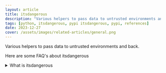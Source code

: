 ```yaml
---
layout: article
title: itsdangerous
description: "Various helpers to pass data to untrusted environments and back."
tags: [python, itsdangerous, pypi itsdangerous, pypi, references]
date: 2023-12-27
cover: /assets/images/related-articles/general.png
---
```


Various helpers to pass data to untrusted environments and back.

Here are some FAQ's about itsdangerous
<details>
<summary>What is itsdangerous</summary>
Various helpers to pass data to untrusted environments and back.
</details>
